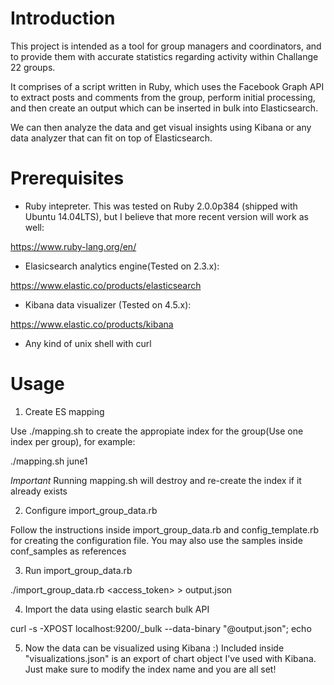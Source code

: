 Introduction
=

This project is intended as a tool for group managers and coordinators, and to provide them with accurate statistics regarding activity within Challange 22 groups.

It comprises of a script written in Ruby, which uses the Facebook Graph API to extract posts and comments from the group, perform initial processing, and then create an output which can be inserted in bulk into Elasticsearch.

We can then analyze the data and get visual insights using Kibana or any data analyzer that can fit on top of Elasticsearch.


Prerequisites 
=

* Ruby intepreter. This was tested on Ruby 2.0.0p384 (shipped with Ubuntu 14.04LTS), but I believe that more recent version will work as well:

https://www.ruby-lang.org/en/

* Elasicsearch analytics engine(Tested on 2.3.x):

https://www.elastic.co/products/elasticsearch

* Kibana data visualizer (Tested on 4.5.x):

https://www.elastic.co/products/kibana

* Any kind of unix shell with curl

Usage
=


1. Create ES mapping

Use ./mapping.sh <name> to create the appropiate index for the group(Use one index per group), for example:

./mapping.sh june1

*Important* Running mapping.sh will destroy and re-create the index if it already exists

2. Configure import_group_data.rb

Follow the instructions inside import_group_data.rb and config_template.rb for creating the configuration file. You may also use the samples inside conf_samples as references

3. Run import_group_data.rb

./import_group_data.rb <config> <access_token> > output.json

4. Import the data using elastic search bulk API

curl -s -XPOST localhost:9200/_bulk --data-binary "@output.json"; echo

5. Now the data can be visualized using Kibana :) Included inside "visualizations.json" is an export of chart object I've used with Kibana. Just make sure to modify the index name and you are all set!


